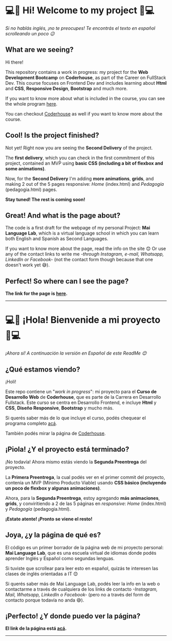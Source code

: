 # 💻🚀 Hi! Welcome to my project 🚀💻

_Si no hablás inglés, ¡no te preocupes! Te encontrás el texto en español scrolleando un poco 😉_

## What are we seeing?

Hi there! 

This repository contains a work in progress: my project for the **Web Development Bootcamp** on **Coderhouse**, as part of the Career on FullStack Dev. This course focuses on Frontend Dev and includes learning about **Html** and **CSS**, **Responsive Design**, **Bootstrap** and much more. 

If you want to know more about what is included in the course, you can see the whole program [here](https://drive.google.com/file/d/1Zl8c2cqUin3_GGgRM2kbjL1Q1MWgNEUu/view). 

You can checkout [Coderhouse](https://www.coderhouse.com/) as well if you want to know more about the course.


## Cool! Is the project finished?

Not yet! Right now you are seeing the  **Second Delivery** of the project. 

The **first delivery**, which you can check in the first commitment of this project, contained an MVP using **basic CSS (including a bit of flexbox and some animations)**.

Now, for the **Second Delivery** I'm adding **more animations**, **grids**, and making 2 out of the 5 pages responsive: _Home_  (index.html) and _Pedagogía_ (pedagogia.html) pages.

**Stay tuned! The rest is coming soon!**

## Great! And what is the page about?

The code is a first draft for the webpage of my personal Project: __Mai Language Lab__, which is a virtual language school in which you can learn both English and Spanish as Second Languages. 

If you want to know more about the page, read the info on the site 😊 Or use any of the contact links to write me _-through Instagram, e-mail, Whatsapp, LinkedIn or Facebook-_ (not the contact form though because that one doesn't work yet 😅). 
 


## Perfect! So where can I see the page?

**The link for the page is [here](https://maigutter.github.io/preentrega2_coderhouse/).**

---
# 💻🚀 ¡Hola! Bienvenide a mi proyecto 🚀💻
_¡Ahora sí! A continuación la versión en Español de este ReadMe 😊_

## ¿Qué estamos viendo?

¡Holi! 

Este repo contiene un "_work in progress_": mi proyecto para el **Curso de Desarrollo Web** de **Coderhouse**, que es parte de la Carrera en Desarrollo Fullstack. Este curso se centra en Desarrollo Frontend, e incluye **Html** y **CSS**, **Diseño Responsive**, **Bootstrap** y mucho más. 

Si querés saber más de lo que incluye el curso, podés chequear el programa completo [acá](https://drive.google.com/file/d/1Zl8c2cqUin3_GGgRM2kbjL1Q1MWgNEUu/view). 

También podés mirar la página de [Coderhouse](https://www.coderhouse.com/).


## ¡Piola! ¿Y el proyecto está terminado?

¡No todavía! Ahora mismo estás viendo la  **Segunda Preentrega** del proyecto. 

La **Primera Preentrega**, la cual podés ver en el primer commit del proyecto, contenía un MVP (Mínimo Producto Viable) usando **CSS básico (incluyendo un poco de flexbox y algunas animaciones)**.

Ahora, para la **Segunda Preentrega**, estoy agregando **más animaciones**, **grids**, y conviritiendo a 2 de las 5 páginas en *responsive*: _Home_  (index.html) y _Pedagogía_ (pedagogia.html).

**¡Estate atente! ¡Pronto se viene el resto!**

## Joya, ¿y la página de qué es?

El código es un primer borrador de la página web de mi proyecto personal: __Mai Language Lab__, que es una escuela virtual de idiomas donde podés aprender Inglés y Español como segundas lenguas. 

Si tuviste que scrollear para leer esto en español, quizás te interesen las clases de inglés orientadas a IT 😊

Si querés saber más de Mai Language Lab, podés leer la info en la web o  contactarme a través de cualquiera de los links de contacto _-Instagram, Mail, Whatsapp, LinkedIn o Facebook-_ (pero no a través del form de contacto porque todavía no anda 😅). 


## ¡Perfecto! ¿Y donde puedo ver la página?

**El link de la página está [acá](https://maigutter.github.io/preentrega2_coderhouse/).**

---